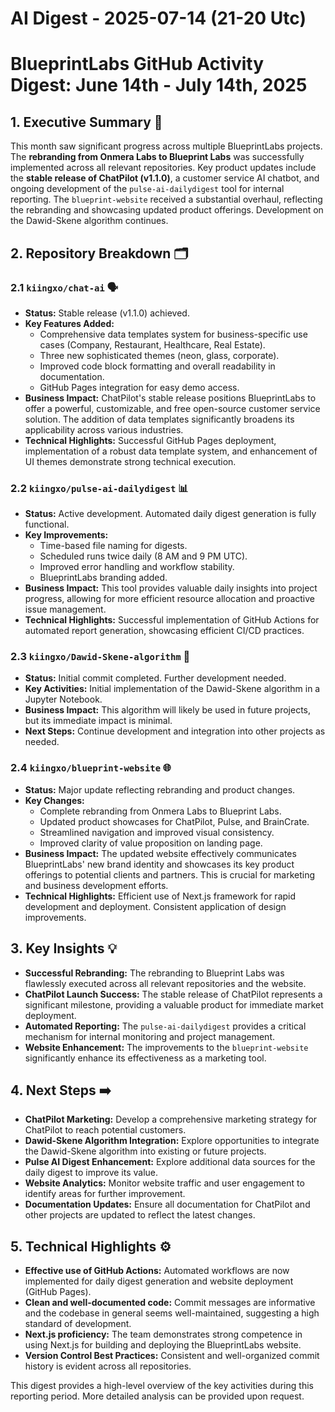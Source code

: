 # AI Digest - 2025-07-14 (21-20 Utc)

# BlueprintLabs GitHub Activity Digest: June 14th - July 14th, 2025

## 1. Executive Summary 🚀

This month saw significant progress across multiple BlueprintLabs projects.  The **rebranding from Onmera Labs to Blueprint Labs** was successfully implemented across all relevant repositories.  Key product updates include the **stable release of ChatPilot (v1.1.0)**, a customer service AI chatbot, and ongoing development of the `pulse-ai-dailydigest` tool for internal reporting.  The `blueprint-website` received a substantial overhaul, reflecting the rebranding and showcasing updated product offerings.  Development on the Dawid-Skene algorithm continues.

## 2. Repository Breakdown 🗂️

### 2.1 `kiingxo/chat-ai` 🗣️

* **Status:**  Stable release (v1.1.0) achieved.
* **Key Features Added:**
    * Comprehensive data templates system for business-specific use cases (Company, Restaurant, Healthcare, Real Estate).
    * Three new sophisticated themes (neon, glass, corporate).
    * Improved code block formatting and overall readability in documentation.
    * GitHub Pages integration for easy demo access.
* **Business Impact:**  ChatPilot's stable release positions BlueprintLabs to offer a powerful, customizable, and free open-source customer service solution. The addition of data templates significantly broadens its applicability across various industries.
* **Technical Highlights:**  Successful GitHub Pages deployment, implementation of a robust data template system, and enhancement of UI themes demonstrate strong technical execution.


### 2.2 `kiingxo/pulse-ai-dailydigest` 📊

* **Status:**  Active development.  Automated daily digest generation is fully functional.
* **Key Improvements:**
    * Time-based file naming for digests.
    * Scheduled runs twice daily (8 AM and 9 PM UTC).
    * Improved error handling and workflow stability.
    * BlueprintLabs branding added.
* **Business Impact:**  This tool provides valuable daily insights into project progress, allowing for more efficient resource allocation and proactive issue management.
* **Technical Highlights:** Successful implementation of GitHub Actions for automated report generation, showcasing efficient CI/CD practices.


### 2.3 `kiingxo/Dawid-Skene-algorithm` 🧮

* **Status:**  Initial commit completed.  Further development needed.
* **Key Activities:**  Initial implementation of the Dawid-Skene algorithm in a Jupyter Notebook.
* **Business Impact:**  This algorithm will likely be used in future projects, but its immediate impact is minimal.
* **Next Steps:** Continue development and integration into other projects as needed.


### 2.4 `kiingxo/blueprint-website` 🌐

* **Status:**  Major update reflecting rebranding and product changes.
* **Key Changes:**
    * Complete rebranding from Onmera Labs to Blueprint Labs.
    * Updated product showcases for ChatPilot, Pulse, and BrainCrate.
    * Streamlined navigation and improved visual consistency.
    * Improved clarity of value proposition on landing page.
* **Business Impact:** The updated website effectively communicates BlueprintLabs' new brand identity and showcases its key product offerings to potential clients and partners. This is crucial for marketing and business development efforts.
* **Technical Highlights:**  Efficient use of Next.js framework for rapid development and deployment.  Consistent application of design improvements.


## 3. Key Insights 💡

* **Successful Rebranding:** The rebranding to Blueprint Labs was flawlessly executed across all relevant repositories and the website.
* **ChatPilot Launch Success:**  The stable release of ChatPilot represents a significant milestone, providing a valuable product for immediate market deployment.
* **Automated Reporting:** The `pulse-ai-dailydigest` provides a critical mechanism for internal monitoring and project management.
* **Website Enhancement:** The improvements to the `blueprint-website` significantly enhance its effectiveness as a marketing tool.


## 4. Next Steps ➡️

* **ChatPilot Marketing:** Develop a comprehensive marketing strategy for ChatPilot to reach potential customers.
* **Dawid-Skene Algorithm Integration:**  Explore opportunities to integrate the Dawid-Skene algorithm into existing or future projects.
* **Pulse AI Digest Enhancement:** Explore additional data sources for the daily digest to improve its value.
* **Website Analytics:** Monitor website traffic and user engagement to identify areas for further improvement.
* **Documentation Updates:** Ensure all documentation for ChatPilot and other projects are updated to reflect the latest changes.


## 5. Technical Highlights ⚙️

* **Effective use of GitHub Actions:** Automated workflows are now implemented for daily digest generation and website deployment (GitHub Pages).
* **Clean and well-documented code:** Commit messages are informative and the codebase in general seems well-maintained, suggesting a high standard of development.
* **Next.js proficiency:** The team demonstrates strong competence in using Next.js for building and deploying the BlueprintLabs website.
* **Version Control Best Practices:**  Consistent and well-organized commit history is evident across all repositories.


This digest provides a high-level overview of the key activities during this reporting period.  More detailed analysis can be provided upon request.
